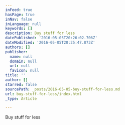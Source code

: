 ```yaml
---
inFeed: true
hasPage: true
inNav: false
inLanguage: null
keywords: []
description: Buy stuff for less
datePublished: '2016-05-05T20:26:02.706Z'
dateModified: '2016-05-05T20:25:47.873Z'
authors: []
publisher:
  name: null
  domain: null
  url: null
  favicon: null
title: ''
author: []
starred: false
sourcePath: _posts/2016-05-05-buy-stuff-for-less.md
url: buy-stuff-for-less/index.html
_type: Article

---
```

Buy stuff for less